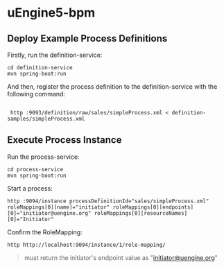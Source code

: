 # uEngine5-bpm



## Deploy Example Process Definitions

Firstly, run the definition-service:
```
cd definition-service
mvn spring-boot:run
```

And then, register the process definition to the definition-service with the following command:
```

 http :9093/definition/raw/sales/simpleProcess.xml < definition-samples/simpleProcess.xml 

```


## Execute Process Instance

Run the process-service:
```
cd process-service
mvn spring-boot:run
```

Start a process:
```
http :9094/instance processDefinitionId="sales/simpleProcess.xml" roleMappings[0][name]="initiator" roleMappings[0][endpoints][0]="initiator@uengine.org" roleMappings[0][resourceNames][0]="Initiator"
```

Confirm the RoleMapping:
```
http http://localhost:9094/instance/1/role-mapping/
```
> must return the initiator's endpoint value as "initiator@uengine.org"


